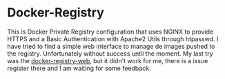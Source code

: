 # Docker-Registry

This is Docker Private Registry configuration that uses NGINX to provide HTTPS and a Basic Authentication with Apache2 Utils through htpasswd. I have tried to find a simple web interface to manage de images pushed to the registry. Unfortunately without success until the moment.
My last try was the [docker-registry-web](https://github.com/mkuchin/docker-registry-web/), but it didn't work for me, there is a issue register there and I am waiting for some feedback.

